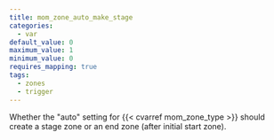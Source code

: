 ```yaml
---
title: mom_zone_auto_make_stage
categories:
  - var
default_value: 0
maximum_value: 1
minimum_value: 0
requires_mapping: true
tags:
  - zones
  - trigger
---
```


Whether the "auto" setting for {{< cvarref mom_zone_type >}} should create a stage zone or an end zone (after initial start zone).
